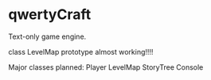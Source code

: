 # qwertyCraft
Text-only game engine.

class LevelMap prototype almost working!!!!

Major classes planned:
  Player
  LevelMap
  StoryTree
  Console
